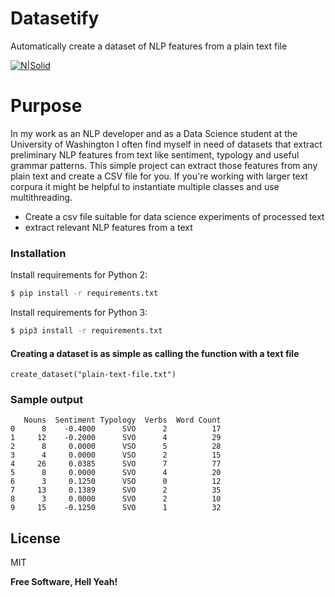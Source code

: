 # Datasetify
Automatically create a dataset of NLP features from a plain text file

[![N|Solid](https://cldup.com/dTxpPi9lDf.thumb.png)](https://nodesource.com/products/nsolid)

# Purpose
In my work as an NLP developer and as a Data Science student at the University of Washington I often find myself in need of datasets that extract preliminary NLP features from text like sentiment, typology and useful
grammar patterns. This simple project can extract those features from any plain text and create a CSV file for you. If you're working with larger text corpura it might be helpful to instantiate multiple classes and use multithreading. 

  - Create a csv file suitable for data science experiments of processed text
  - extract relevant NLP features from a text

### Installation
Install requirements for Python 2:
```sh
$ pip install -r requirements.txt
```

Install requirements for Python 3:
```sh
$ pip3 install -r requirements.txt
```
#### Creating a dataset is as simple as calling the function with a text file

```
create_dataset("plain-text-file.txt")
```
### Sample output

```
   Nouns  Sentiment Typology  Verbs  Word Count
0      8    -0.4000      SVO      2          17
1     12    -0.2000      SVO      4          29
2      8     0.0000      VSO      5          28
3      4     0.0000      VSO      2          15
4     26     0.0385      SVO      7          77
5      8     0.0000      SVO      4          20
6      3     0.1250      VSO      0          12
7     13     0.1389      SVO      2          35
8      3     0.0000      SVO      2          10
9     15    -0.1250      SVO      1          32
```

License
----

MIT


**Free Software, Hell Yeah!**
